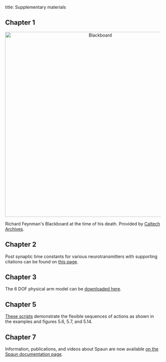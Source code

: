 title: Supplementary materials

## Chapter 1

<a href="http://archives-dc.library.caltech.edu/islandora/object/ct1%3A551"><center><img src="https://i.imgur.com/AQGOIDO.jpg" alt="Blackboard" width=600/></center></a>

Richard Feynman's Blackboard at the time of his death.
Provided by [Caltech Archives](http://archives.caltech.edu/).

## Chapter 2

Post synaptic time constants for various neurotransmitters
with supporting citations can be found on [this page](http://compneuro.uwaterloo.ca/research/constants-constraints/neurotransmitter-time-constants-pscs.html).

## Chapter 3

The 6 DOF physical arm model can be [downloaded here](http://compneuro.uwaterloo.ca/research/motor-control/6-muscle-3-link-arm-model.html).

## Chapter 5

[These scripts](http://models.nengo.ca/node/23) demonstrate
the flexible sequences of actions
as shown in the examples and figures 5.6, 5.7, and 5.14.

## Chapter 7

Information, publications, and videos about Spaun
are now available [on the Spaun documentation page](https://xchoo.github.io/spaun2.0).
